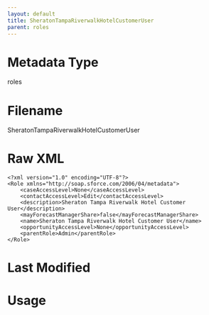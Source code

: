 ```yaml
---
layout: default
title: SheratonTampaRiverwalkHotelCustomerUser
parent: roles
---
```

# Metadata Type
roles


# Filename 
SheratonTampaRiverwalkHotelCustomerUser


# Raw XML
```
<?xml version="1.0" encoding="UTF-8"?>
<Role xmlns="http://soap.sforce.com/2006/04/metadata">
    <caseAccessLevel>None</caseAccessLevel>
    <contactAccessLevel>Edit</contactAccessLevel>
    <description>Sheraton Tampa Riverwalk Hotel Customer User</description>
    <mayForecastManagerShare>false</mayForecastManagerShare>
    <name>Sheraton Tampa Riverwalk Hotel Customer User</name>
    <opportunityAccessLevel>None</opportunityAccessLevel>
    <parentRole>Admin</parentRole>
</Role>
```


# Last Modified


# Usage
